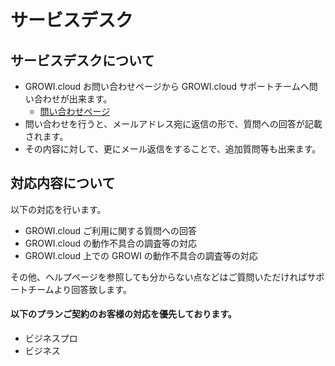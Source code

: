 # サービスデスク
## サービスデスクについて
- GROWI.cloud お問い合わせページから GROWI.cloud サポートチームへ問い合わせが出来ます。
    - [問い合わせページ](https://growi.cloud/contact)
- 問い合わせを行うと、メールアドレス宛に返信の形で、質問への回答が記載されます。
- その内容に対して、更にメール返信をすることで、追加質問等も出来ます。


## 対応内容について
以下の対応を行います。

- GROWI.cloud ご利用に関する質問への回答
- GROWI.cloud の動作不具合の調査等の対応
- GROWI.cloud 上での GROWI の動作不具合の調査等の対応

その他、ヘルプページを参照しても分からない点などはご質問いただければサポートチームより回答致します。

#### 以下のプランご契約のお客様の対応を優先しております。
- ビジネスプロ
- ビジネス